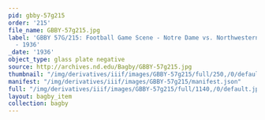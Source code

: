```yaml
---
pid: gbby-57g215
order: '215'
file_name: GBBY-57g215.jpg
label: 'GBBY 57G/215: Football Game Scene - Notre Dame vs. Northwestern (Perfect Play)
  - 1936'
_date: '1936'
object_type: glass plate negative
source: http://archives.nd.edu/Bagby/GBBY-57g215.jpg
thumbnail: "/img/derivatives/iiif/images/GBBY-57g215/full/250,/0/default.jpg"
manifest: "/img/derivatives/iiif/images/GBBY-57g215/manifest.json"
full: "/img/derivatives/iiif/images/GBBY-57g215/full/1140,/0/default.jpg"
layout: bagby_item
collection: bagby
---
```


